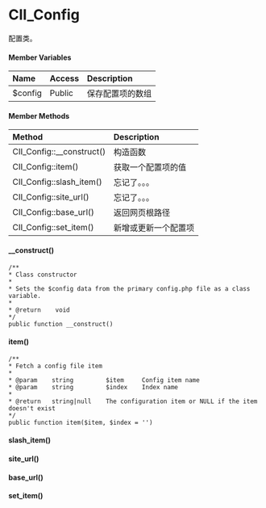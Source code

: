 # CII\_Config

配置类。

#### Member Variables

| Name | Access | Description |
| :--- | :--- | :--- |
| $config | Public | 保存配置项的数组 |

#### Member Methods

| Method | Description |
| :--- | :--- |
| CII\_Config::\_\_construct\(\) | 构造函数 |
| CII\_Config::item\(\) | 获取一个配置项的值 |
| CII\_Config::slash\_item\(\) | 忘记了。。。 |
| CII\_Config::site\_url\(\) | 忘记了。。。 |
| CII\_Config::base\_url\(\) | 返回网页根路径 |
| CII\_Config::set\_item\(\) | 新增或更新一个配置项 |

#### \_\_construct\(\)

```
/**
* Class constructor
*
* Sets the $config data from the primary config.php file as a class variable.
*
* @return    void
*/
public function __construct()
```

#### item\(\)

```
/**
* Fetch a config file item
*
* @param    string         $item     Config item name
* @param    string         $index    Index name
*
* @return   string|null    The configuration item or NULL if the item doesn't exist
*/
public function item($item, $index = '')
```

#### slash\_item\(\)

#### site\_url\(\)

#### base\_url\(\)

#### set\_item\(\)



